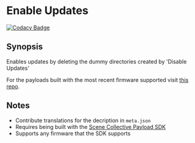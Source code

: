 Enable Updates
===
[![Codacy Badge](https://app.codacy.com/project/badge/Grade/b3e0f65f761547d4be26b376af74c6e3)](https://www.codacy.com/gh/Scene-Collective/ps4-enable-updates/dashboard)

## Synopsis
Enables updates by deleting the dummy directories created by 'Disable Updates'

For the payloads built with the most recent firmware supported visit [this repo].

## Notes
- Contribute translations for the decription in `meta.json`
- Requires being built with the [Scene Collective Payload SDK]
- Supports any firmware that the SDK supports

[//]: #
  [Scene Collective Payload SDK]: <https://github.com/Scene-Collective/ps4-payload-sdk>
  [this repo]: <https://github.com/Scene-Collective/ps4-payload-repo>
